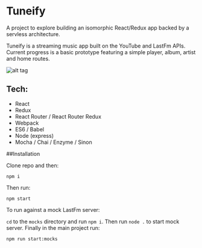 # Tuneify

A project to explore building an isomorphic React/Redux app backed by a servless architecture. 

Tuneify is a streaming music app built on the YouTube and LastFm APIs. Current progress is a basic prototype featuring a simple player, album, artist and home routes.

![alt tag](https://media.giphy.com/media/l3vRfFkNi8qVEcm0E/source.gif)

## Tech:

* React
* Redux
* React Router / React Router Redux
* Webpack
* ES6 / Babel
* Node (express)
* Mocha / Chai / Enzyme / Sinon

##Installation

Clone repo and then:

```
npm i
```

Then run:

```
npm start
```

To run against a mock LastFm server:

`cd` to the `mocks` directory and run `npm i`. Then run `node .` to start mock server. Finally in the main project run:


```
npm run start:mocks
```

